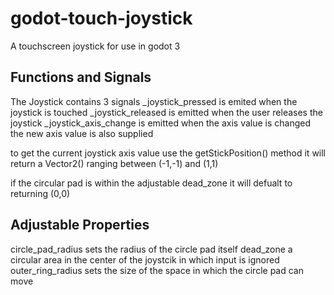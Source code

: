 # godot-touch-joystick
A touchscreen joystick for use in godot 3

## Functions and Signals
The Joystick contains 3 signals
_joystick_pressed is emited when the joystick is touched
_joystick_released is emitted when the user releases the joystick
_joystick_axis_change is emitted when the axis value is changed the new axis value is also supplied

to get the current joystick axis value use the getStickPosition() method it will return a Vector2() ranging between (-1,-1) and (1,1)

if the circular pad is within the adjustable dead_zone it will defualt to returning (0,0)

## Adjustable Properties
circle_pad_radius sets the radius of the circle pad itself
dead_zone a circular area in the center of the joystcik in which input is ignored
outer_ring_radius sets the size of the space in which the circle pad can move
